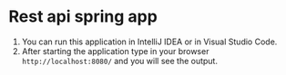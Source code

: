 # Rest api spring app
1. You can run this application in IntelliJ IDEA or in Visual Studio Code.
2. After starting the application type in your browser ```http://localhost:8080/``` and you will see the output.
